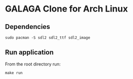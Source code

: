 # GALAGA Clone for Arch Linux

## Dependencies
```
sudo pacman -S sdl2 sdl2_ttf sdl2_image
```

## Run application
From the root directory run:
```
make run
```
